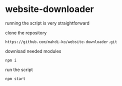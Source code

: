 # website-downloader

running the script is very straightforward 

clone the repository 

```
https://github.com/mahdi-ko/website-downloader.git
```

download needed modules

```
npm i
```

run the script

```
npm start
```

